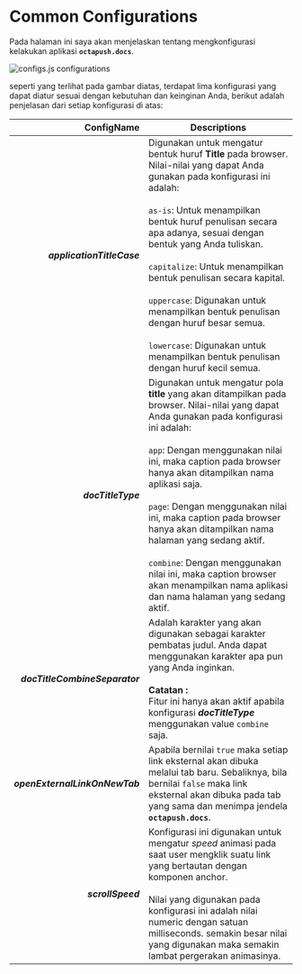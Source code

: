 # Common Configurations

Pada halaman ini saya akan menjelaskan tentang mengkonfigurasi kelakukan aplikasi **`octapush.docs`**.

 ![configs.js configurations](https://cdn.rawgit.com/octapush/documentations/38bc0041/octapush.docs/00.ASSETS/images/configs-js-behave-common.png)

 seperti yang terlihat pada gambar diatas, terdapat lima konfigurasi yang dapat diatur sesuai dengan kebutuhan dan keinginan Anda, berikut adalah penjelasan dari setiap konfigurasi di atas:

ConfigName                      | Descriptions
------------------------------: | ------------
_**applicationTitleCase**_      | Digunakan untuk mengatur bentuk huruf **Title** pada browser. Nilai-nilai yang dapat Anda gunakan pada konfigurasi ini adalah:<br /><br />`as-is`: Untuk menampilkan bentuk huruf penulisan secara apa adanya, sesuai dengan bentuk yang Anda tuliskan.<br /><br />`capitalize`: Untuk menampilkan bentuk penulisan secara kapital.<br /><br />`uppercase`: Digunakan untuk menampilkan bentuk penulisan dengan huruf besar semua.<br /><br />`lowercase`: Digunakan untuk menampilkan bentuk penulisan dengan huruf kecil semua.
_**docTitleType**_              | Digunakan untuk mengatur pola **title** yang akan ditampilkan pada browser. Nilai-nilai yang dapat Anda gunakan pada konfigurasi ini adalah:<br /><br />`app`: Dengan menggunakan nilai ini, maka caption pada browser hanya akan ditampilkan nama aplikasi saja.<br /><br />`page`: Dengan menggunakan nilai ini, maka caption pada browser hanya akan ditampilkan nama halaman yang sedang aktif.<br /><br />`combine`: Dengan menggunakan nilai ini, maka caption browser akan menampilkan nama aplikasi dan nama halaman yang sedang aktif.
_**docTitleCombineSeparator**_  | Adalah karakter yang akan digunakan sebagai karakter pembatas judul. Anda dapat menggunakan karakter apa pun yang Anda inginkan.<br /><br />**Catatan :**<br />Fitur ini hanya akan aktif apabila konfigurasi _**docTitleType**_ menggunakan value `combine` saja.
_**openExternalLinkOnNewTab**_  | Apabila bernilai `true` maka setiap link eksternal akan dibuka melalui tab baru. Sebaliknya, bila bernilai `false` maka link eksternal akan dibuka pada tab yang sama dan menimpa jendela **`octapush.docs`**.
_**scrollSpeed**_               | Konfigurasi ini digunakan untuk mengatur _speed_ animasi pada saat user mengklik suatu link yang bertautan dengan komponen anchor.<br /><br />Nilai yang digunakan pada konfigurasi ini adalah nilai numeric dengan satuan milliseconds. semakin besar nilai yang digunakan maka semakin lambat pergerakan animasinya.